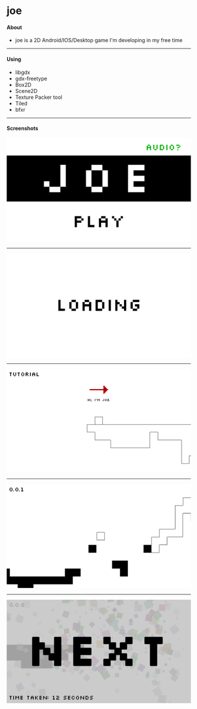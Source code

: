 # joe


#### About
* joe is a 2D Android/IOS/Desktop game I'm developing in my free time

---

#### Using
* libgdx
* gdx-freetype
* Box2D
* Scene2D
* Texture Packer tool
* Tiled
* bfxr

---

#### Screenshots
![Alt text](screenshots/e164ec2c-13ec-4032-b212-8c57c122cb22.png?raw=true "Main Menu Screen")

---

![Alt text](screenshots/ec7372b2-6731-4f17-9947-7de2befc177e.png?raw=true "Loading Screen")

---

![Alt text](screenshots/e02c1c47-9144-4cff-8717-6a65b7d64fcf.png?raw=true "Tutorial Screen")

---

![Alt text](screenshots/0a282c87-dac6-4b02-98c2-deb00fa8d565.png?raw=true "Level 0")

---

![Alt text](screenshots/cb85a73d-c04a-4548-9cf2-07331a64cebe.png?raw=true "Level Complete Screen")
